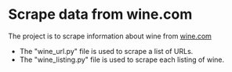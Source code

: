 # Scrape data from wine.com

The project is to scrape information about wine from [wine.com]("https://www.wine.com/")

- The "wine\_url.py" file is used to scrape a list of URLs.
- The "wine\_listing.py" file is used to scrape each listing of wine.
